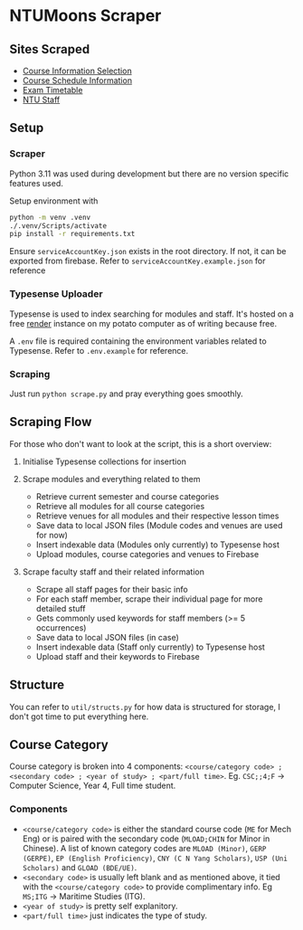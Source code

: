 # NTUMoons Scraper

## Sites Scraped

- [Course Information Selection](https://wis.ntu.edu.sg/webexe/owa/aus_subj_cont.main)
- [Course Schedule Information](https://wish.wis.ntu.edu.sg/webexe/owa/aus_schedule.main)
- [Exam Timetable](https://wis.ntu.edu.sg/webexe/owa/exam_timetable_und.main)
- [NTU Staff](https://www.ntu.edu.sg/research/faculty-directory)

## Setup

### Scraper

Python 3.11 was used during development but there are no version specific features used.

Setup environment with

```bash
python -m venv .venv
./.venv/Scripts/activate
pip install -r requirements.txt
```

Ensure `serviceAccountKey.json` exists in the root directory. If not, it can be exported from firebase. Refer to `serviceAccountKey.example.json` for reference

### Typesense Uploader

Typesense is used to index searching for modules and staff. It's hosted on a free [render](https://github.com/hmbrg/typesense-on-render) instance on my potato computer as of writing because free.

A `.env` file is required containing the environment variables related to Typesense. Refer to `.env.example` for reference.

### Scraping

Just run `python scrape.py` and pray everything goes smoothly.

## Scraping Flow

For those who don't want to look at the script, this is a short overview:

1. Initialise Typesense collections for insertion

2. Scrape modules and everything related to them

   - Retrieve current semester and course categories
   - Retrieve all modules for all course categories
   - Retrieve venues for all modules and their respective lesson times
   - Save data to local JSON files (Module codes and venues are used for now)
   - Insert indexable data (Modules only currently) to Typesense host
   - Upload modules, course categories and venues to Firebase

3. Scrape faculty staff and their related information
   - Scrape all staff pages for their basic info
   - For each staff member, scrape their individual page for more detailed stuff
   - Gets commonly used keywords for staff members (>= 5 occurrences)
   - Save data to local JSON files (in case)
   - Insert indexable data (Staff only currently) to Typesense host
   - Upload staff and their keywords to Firebase

## Structure

You can refer to `util/structs.py` for how data is structured for storage, I don't got time to put everything here.

## Course Category

Course category is broken into 4 components: `<course/category code> ; <secondary code> ; <year of study> ; <part/full time>`. Eg. `CSC;;4;F` -> Computer Science, Year 4, Full time student.

### Components

- `<course/category code>` is either the standard course code (`ME` for Mech Eng) or is paired with the secondary code (`MLOAD;CHIN` for Minor in Chinese). A list of known category codes are `MLOAD (Minor)`, `GERP (GERPE)`, `EP (English Proficiency)`, `CNY (C N Yang Scholars)`, `USP (Uni Scholars)` and `GLOAD (BDE/UE)`.
- `<secondary code>` is usually left blank and as mentioned above, it tied with the `<course/category code>` to provide complimentary info. Eg `MS;ITG` -> Maritime Studies (ITG).
- `<year of study>` is pretty self explanitory.
- `<part/full time>` just indicates the type of study.

